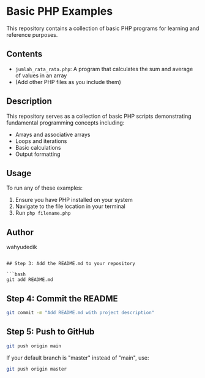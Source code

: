 # Basic PHP Examples

This repository contains a collection of basic PHP programs for learning and reference purposes.

## Contents

- `jumlah_rata_rata.php`: A program that calculates the sum and average of values in an array
- (Add other PHP files as you include them)

## Description

This repository serves as a collection of basic PHP scripts demonstrating fundamental programming concepts including:
- Arrays and associative arrays
- Loops and iterations
- Basic calculations
- Output formatting

## Usage

To run any of these examples:
1. Ensure you have PHP installed on your system
2. Navigate to the file location in your terminal
3. Run `php filename.php`

## Author

wahyudedik
```

## Step 3: Add the README.md to your repository

```bash
git add README.md
```

## Step 4: Commit the README

```bash
git commit -m "Add README.md with project description"
```

## Step 5: Push to GitHub

```bash
git push origin main
```

If your default branch is "master" instead of "main", use:

```bash
git push origin master
